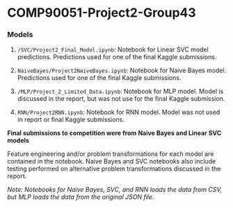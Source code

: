 # COMP90051-Project2-Group43

### Models

1. `/SVC/Project2_Final_Model.ipynb`: Notebook for Linear SVC model predictions. Predictions used for one of the final Kaggle submissions.

2. `NaiveBayes/Project2NaiveBayes.ipynb`: Notebook for Naive Bayes model. Predictions used for one of the final Kaggle submissions.

3. `/MLP/Project_2_Limited_Data.ipynb`: Notebook for MLP model. Model is discussed in the report, but was not use for the final Kaggle submission.

4. `RNN/Project2RNN.ipynb`: Notebook for RNN model. Model was not used in report or final Kaggle submissions.

**Final submissions to competition were from Naive Bayes and Linear SVC models**

Feature engineering and/or problem transformations for each model are contained in the notebook. Naive Bayes and SVC notebooks also include testing performed on alternative problem transformations discussed in the report.

*Note: Notebooks for Naive Bayes, SVC, and RNN loads the data from CSV, but MLP loads the data from the original JSON file.*
